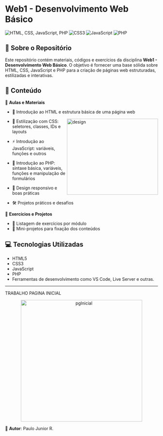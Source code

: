 # Web1 - Desenvolvimento Web Básico

![HTML, CSS, JavaScript, PHP](https://img.shields.io/badge/HTML5-%23E34F26.svg?style=for-the-badge&logo=html5&logoColor=white) ![CSS3](https://img.shields.io/badge/CSS3-%231572B6.svg?style=for-the-badge&logo=css3&logoColor=white) ![JavaScript](https://img.shields.io/badge/JavaScript-%23F7DF1E.svg?style=for-the-badge&logo=javascript&logoColor=black) ![PHP](https://img.shields.io/badge/PHP-%23777BB4.svg?style=for-the-badge&logo=php&logoColor=white)


## 📌 Sobre o Repositório
Este repositório contém materiais, códigos e exercícios da disciplina **Web1 - Desenvolvimento Web Básico**. O objetivo é fornecer uma base sólida sobre HTML, CSS, JavaScript e PHP para a criação de páginas web estruturadas, estilizadas e interativas.

## 📖 Conteúdo

📂 **Aulas e Materiais**
- 📑 Introdução ao HTML e estrutura básica de uma página web
    
   <img src="https://github.com/user-attachments/assets/3b199ea9-2c6a-4d7a-acf9-e25d89379102" alt="design" align="right" width="300" height="250">

- 🎨 Estilização com CSS: seletores, classes, IDs e layouts
- ⚡ Introdução ao JavaScript: variáveis, funções e outros
- 🐘 Introdução ao PHP: sintaxe básica, variáveis, funções e manipulação de formulários
- 📲 Design responsivo e boas práticas
- 🛠️ Projetos práticos e desafios

📂 **Exercícios e Projetos**
- 📝 Listagem de exercícios por módulo
- 🚀 Mini-projetos para fixação dos conteúdos

## 💻 Tecnologias Utilizadas
- HTML5
- CSS3
- JavaScript
- PHP
- Ferramentas de desenvolvimento como VS Code, Live Server e outras.
  
---
TRABALHO PAGINA INICIAL

<p align="center">
  <img src="https://github.com/user-attachments/assets/dbc8bc0e-8b42-4ba8-8198-e35d623af032" alt="pgInicial" width="400">
</p>

📝 **Autor**: Paulo Junior R. 


 
